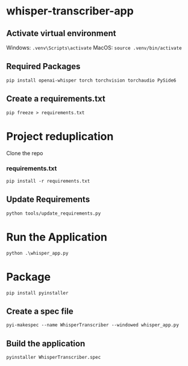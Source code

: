 # whisper-transcriber-app

## Activate virtual environment

Windows: `.venv\Scripts\activate`
MacOS: `source .venv/bin/activate`

## Required Packages

`pip install openai-whisper torch torchvision torchaudio PySide6`

## Create a requirements.txt

`pip freeze > requirements.txt`

# Project reduplication

Clone the repo

### requirements.txt

`pip install -r requirements.txt`

## Update Requirements

`python tools/update_requirements.py`

# Run the Application

`python .\whisper_app.py`

# Package

`pip install pyinstaller`

## Create a spec file

`pyi-makespec --name WhisperTranscriber --windowed whisper_app.py`

## Build the application

`pyinstaller WhisperTranscriber.spec`
